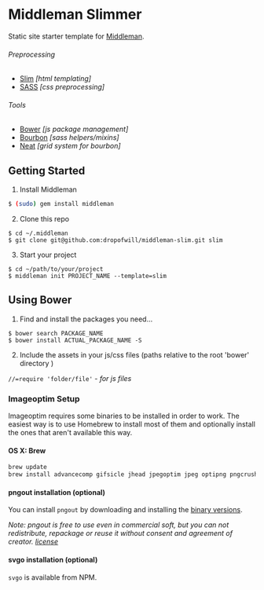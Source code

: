 Middleman Slimmer
===
Static site starter template for [Middleman](http://middlemanapp.com).

###### Preprocessing
- [Slim](http://slim-lang.com) *[html templating]*
- [SASS](http://sass-lang.com) *[css preprocessing]*

###### Tools
- [Bower](http://bower.io) *[js package management]*
- [Bourbon](http://bourbon.io) *[sass helpers/mixins]*
- [Neat](http://neat.bourbon.io) *[grid system for bourbon]*

## Getting Started

1. Install Middleman

  ```bash
  $ (sudo) gem install middleman
  ```

2. Clone this repo

  ```
  $ cd ~/.middleman
  $ git clone git@github.com:dropofwill/middleman-slim.git slim
  ```

3. Start your project

  ```
  $ cd ~/path/to/your/project
  $ middleman init PROJECT_NAME --template=slim
  ```

## Using Bower

1. Find and install the packages you need...

  ```
  $ bower search PACKAGE_NAME
  $ bower install ACTUAL_PACKAGE_NAME -S
  ```

2. Include the assets in your js/css files (paths relative to the root 'bower' directory )

  `//=require 'folder/file'` - *for js files*

### Imageoptim Setup
Imageoptim requires some binaries to be installed in order to work. The easiest way is to use Homebrew to install most of them and optionally install the ones that aren't available this way.

#### OS X: Brew

```bash
brew update
brew install advancecomp gifsicle jhead jpegoptim jpeg optipng pngcrush
```

#### pngout installation (optional)

You can install `pngout` by downloading and installing the [binary versions](http://www.jonof.id.au/kenutils).

_Note: pngout is free to use even in commercial soft, but you can not redistribute, repackage or reuse it without consent and agreement of creator. [license](http://advsys.net/ken/utils.htm#pngoutkziplicense)_

#### svgo installation (optional)

`svgo` is available from NPM.